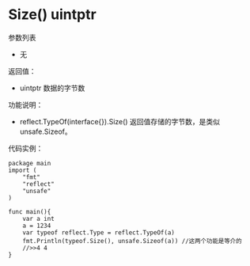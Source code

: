# Size() uintptr

参数列表

- 无

返回值：

- uintptr 数据的字节数

功能说明：

- reflect.TypeOf(interface{}).Size() 返回值存储的字节数，是类似 unsafe.Sizeof。

代码实例：
  
	package main
	import (
	    "fmt"
	    "reflect"
		"unsafe"
	)
	
	func main(){
		var a int
		a = 1234
		var typeof reflect.Type = reflect.TypeOf(a)
		fmt.Println(typeof.Size(), unsafe.Sizeof(a)) //这两个功能是等介的
		//>>4 4
	}
